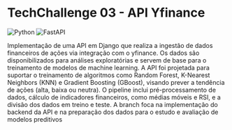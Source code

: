# TechChallenge 03 - API Yfinance

![Python](https://img.shields.io/badge/Python-3776AB?style=for-the-badge&logo=python&logoColor=white) ![FastAPI](https://img.shields.io/badge/FastAPI-005571?style=for-the-badge&logo=fastapi)

Implementação de uma API em Django que realiza a ingestão de dados financeiros de ações via integração com o yfinance. Os dados são disponibilizados para análises exploratórias e servem de base para o treinamento de modelos de machine learning. A API foi projetada para suportar o treinamento de algoritmos como Random Forest, K-Nearest Neighbors (KNN) e Gradient Boosting (GBoost), visando prever a tendência de ações (alta, baixa ou neutra). O pipeline inclui pré-processamento de dados, cálculo de indicadores financeiros, como médias móveis e RSI, e a divisão dos dados em treino e teste. A branch foca na implementação do backend da API e na preparação dos dados para o estudo e avaliação de modelos preditivos
